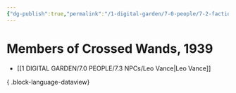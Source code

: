 ```yaml
---
{"dg-publish":true,"permalink":"/1-digital-garden/7-0-people/7-2-factions/07-2-14-crossed-wands-duelling-society/"}
---
```


# Members of Crossed Wands, 1939

- [[1 DIGITAL GARDEN/7.0 PEOPLE/7.3 NPCs/Leo Vance\|Leo Vance]]

{ .block-language-dataview}
